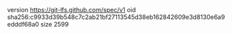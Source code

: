 version https://git-lfs.github.com/spec/v1
oid sha256:c9933d39b548c7c2ab21bf27113545d38eb162842609e3d8130e6a9edddf68a0
size 2599
